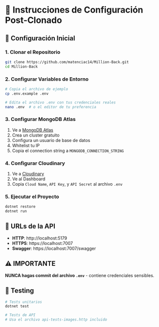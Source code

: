# 📝 Instrucciones de Configuración Post-Clonado

## 🔧 Configuración Inicial

### 1. Clonar el Repositorio
```bash
git clone https://github.com/matenciac14/Million-Back.git
cd Million-Back
```

### 2. Configurar Variables de Entorno
```bash
# Copia el archivo de ejemplo
cp .env.example .env

# Edita el archivo .env con tus credenciales reales
nano .env  # o el editor de tu preferencia
```

### 3. Configurar MongoDB Atlas
1. Ve a [MongoDB Atlas](https://www.mongodb.com/cloud/atlas)
2. Crea un cluster gratuito
3. Configura un usuario de base de datos
4. Whitelist tu IP
5. Copia el connection string a `MONGODB_CONNECTION_STRING`

### 4. Configurar Cloudinary
1. Ve a [Cloudinary](https://cloudinary.com/)
2. Ve al Dashboard
3. Copia `Cloud Name`, `API Key`, y `API Secret` al archivo `.env`

### 5. Ejecutar el Proyecto
```bash
dotnet restore
dotnet run
```

## 🔗 URLs de la API
- **HTTP**: http://localhost:5179
- **HTTPS**: https://localhost:7007  
- **Swagger**: https://localhost:7007/swagger

## ⚠️ IMPORTANTE
**NUNCA hagas commit del archivo `.env`** - contiene credenciales sensibles.

## 🧪 Testing
```bash
# Tests unitarios
dotnet test

# Tests de API
# Usa el archivo api-tests-images.http incluido
```